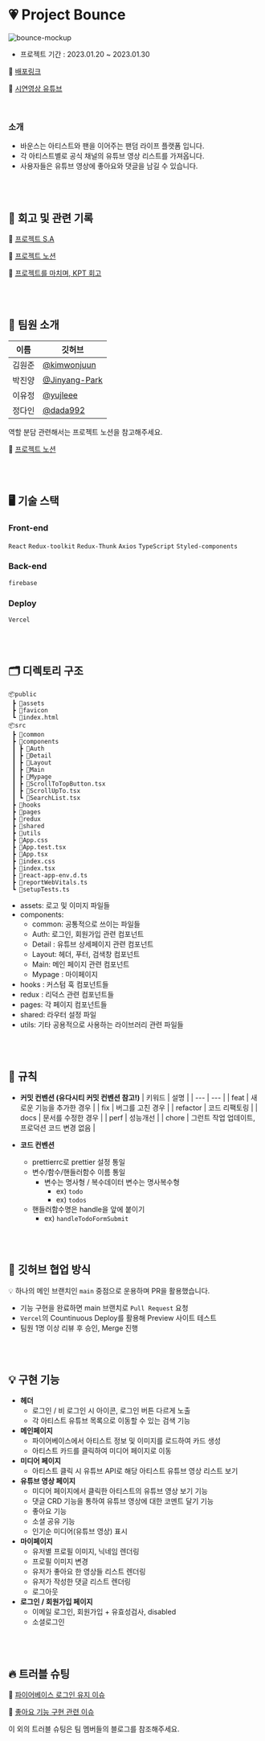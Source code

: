 # 💗 Project Bounce

![bounce-mockup](https://user-images.githubusercontent.com/82587107/215421989-b931e89e-64f7-44c5-ac07-bceebea8e0a4.jpg)

- 프로젝트 기간 : 2023.01.20 ~ 2023.01.30

🔗 [배포링크](https://no-sunday.vercel.app/)

🔗 [시연영상 유튜브](https://www.youtube.com/watch?v=HrjDzbOoSXA)

<br/>

### 소개

- 바운스는 아티스트와 팬을 이어주는 팬덤 라이프 플랫폼 입니다.
- 각 아티스트별로 공식 채널의 유튜브 영상 리스트를 가져옵니다.
- 사용자들은 유튜브 영상에 좋아요와 댓글을 남길 수 있습니다.

<br/>
<br/>

## 📝 회고 및 관련 기록

🎉 [프로젝트 S.A](https://www.notion.so/1-S-A-93fa52a5a2b64d05ad0175e5e203d906)

📑 [프로젝트 노션](https://www.notion.so/1-a2a5bfc926a2441da9a79b2cb7469090)

📓 [프로젝트를 마치며, KPT 회고](https://k1mwnjn.tistory.com/89)

<br/>
<br/>

## 🙌 팀원 소개

| 이름   | 깃허브                                           |
| ------ | ------------------------------------------------ |
| 김원준 | [@kimwonjuun](https://github.com/kimwonjuun)     |
| 박진양 | [@Jinyang-Park](https://github.com/Jinyang-Park) |
| 이유정 | [@yujleee](https://github.com/yujleee)           |
| 정다인 | [@dada992](https://github.com/dada992)           |

역할 분담 관련해서는 프로젝트 노션을 참고해주세요.

📑 [프로젝트 노션](https://www.notion.so/1-a2a5bfc926a2441da9a79b2cb7469090)

<br/>
<br/>

## 🖥 기술 스택

### Front-end

`React` `Redux-toolkit` `Redux-Thunk` `Axios` `TypeScript` `Styled-components`

### Back-end

`firebase`

### Deploy

`Vercel`

<br/>
<br/>

## 🗂 디렉토리 구조

```
📦public
 ┣ 📂assets
 ┣ 📂favicon
 ┗ 📜index.html
📦src
 ┣ 📂common
 ┣ 📂components
 ┃ ┣ 📂Auth
 ┃ ┣ 📂Detail
 ┃ ┣ 📂Layout
 ┃ ┣ 📂Main
 ┃ ┣ 📂Mypage
 ┃ ┣ 📜ScrollToTopButton.tsx
 ┃ ┣ 📜ScrollUpTo.tsx
 ┃ ┗ 📜SearchList.tsx
 ┣ 📂hooks
 ┣ 📂pages
 ┣ 📂redux
 ┣ 📂shared
 ┣ 📂utils
 ┣ 📜App.css
 ┣ 📜App.test.tsx
 ┣ 📜App.tsx
 ┣ 📜index.css
 ┣ 📜index.tsx
 ┣ 📜react-app-env.d.ts
 ┣ 📜reportWebVitals.ts
 ┗ 📜setupTests.ts
```

- assets: 로고 및 이미지 파일들
- components:
  - common: 공통적으로 쓰이는 파일들
  - Auth: 로그인, 회원가입 관련 컴포넌트
  - Detail : 유튜브 상세페이지 관련 컴포넌트
  - Layout: 헤더, 푸터, 검색창 컴포넌트
  - Main: 메인 페이지 관련 컴포넌트
  - Mypage : 마이페이지
- hooks : 커스텀 훅 컴포넌트들
- redux : 리덕스 관련 컴포넌트들
- pages: 각 페이지 컴포넌트들
- shared: 라우터 설정 파일
- utils: 기타 공용적으로 사용하는 라이브러리 관련 파일들

<br/>
<br/>

## 🤝 규칙

- **커밋 컨벤션 (유다시티 커밋 컨벤션 참고!)**
  | 키워드 | 설명 |
  | --- | --- |
  | feat | 새로운 기능을 추가한 경우 |
  | fix | 버그를 고친 경우 |
  | refactor | 코드 리팩토링 |
  | docs | 문서를 수정한 경우 |
  | perf | 성능개선 |
  | chore | 그런트 작업 업데이트, 프로덕션 코드 변경 없음 |

- **코드 컨벤션**
  - prettierrc로 prettier 설정 통일
  - 변수/함수/핸들러함수 이름 통일
    - 변수는 명사형 / 복수데이터 변수는 명사복수형
      - ex) `todo`
      - ex) `todos`
  - 핸들러함수명은 handle을 앞에 붙이기
    - ex) `handleTodoFormSubmit`

<br/>
<br/>

## 👥 깃허브 협업 방식

💡 하나의 메인 브랜치인 `main` 중점으로 운용하며 PR을 활용했습니다.

- 기능 구현을 완료하면 main 브랜치로 `Pull Request` 요청
- `Vercel`의 Countinuous Deploy를 활용해 Preview 사이트 테스트
- 팀원 1명 이상 리뷰 후 승인, Merge 진행

<br/>
<br/>

## 💡 구현 기능

- **헤더**
  - 로그인 / 비 로그인 시 아이콘, 로그인 버튼 다르게 노출
  - 각 아티스트 유튜브 목록으로 이동할 수 있는 검색 기능
- **메인페이지**
  - 파이어베이스에서 아티스트 정보 및 이미지를 로드하여 카드 생성
  - 아티스트 카드를 클릭하여 미디어 페이지로 이동
- **미디어 페이지**
  - 아티스트 클릭 시 유튜브 API로 해당 아티스트 유튜브 영상 리스트 보기
- **유튜브 영상 페이지**
  - 미디어 페이지에서 클릭한 아티스트의 유튜브 영상 보기 기능
  - 댓글 CRD 기능을 통하여 유튜브 영상에 대한 코멘트 달기 기능
  - 좋아요 기능
  - 소셜 공유 기능
  - 인기순 미디어(유튜브 영상) 표시
- **마이페이지**
  - 유저별 프로필 이미지, 닉네임 렌더링
  - 프로필 이미지 변경
  - 유저가 좋아요 한 영상들 리스트 렌더링
  - 유저가 작성한 댓글 리스트 렌더링
  - 로그아웃
- **로그인 / 회원가입 페이지**
  - 이메일 로그인, 회원가입 + 유효성검사, disabled
  - 소셜로그인

<br/>
<br/>

## 🔥 트러블 슈팅

🔗 [파이어베이스 로그인 유지 이슈](https://github.com/kimwonjuun/no-sunday/issues/52)

🔗 [좋아요 기능 구현 관련 이슈](https://github.com/kimwonjuun/no-sunday/issues/53)

이 외의 트러블 슈팅은 팀 멤버들의 블로그를 참조해주세요.

<br/>
<br/>
